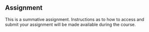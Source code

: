 
## Assignment

This is a summative assignment. Instructions as to how to access and submit your assignment will be made available during the course.
